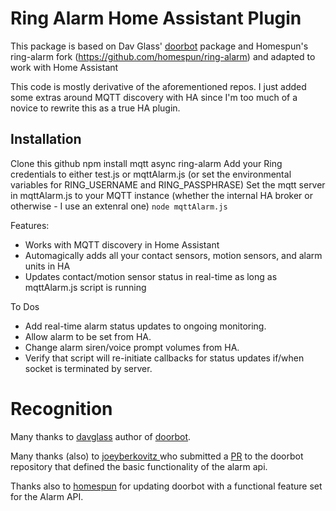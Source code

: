 Ring Alarm Home Assistant Plugin
=====================
This package is based on Dav Glass' [doorbot](https://github.com/davglass/doorbot) package and Homespun's ring-alarm fork (https://github.com/homespun/ring-alarm) and adapted to work with Home Assistant

This code is mostly derivative of the aforementioned repos.  I just added some extras around MQTT discovery with HA since I'm too much of a novice to rewrite this as a true HA plugin.

Installation
------------

Clone this github
npm install mqtt async ring-alarm
Add your Ring credentials to either test.js or mqttAlarm.js (or set the environmental variables for RING_USERNAME and RING_PASSPHRASE)
Set the mqtt server in mqttAlarm.js to your MQTT instance (whether the internal HA broker or otherwise - I use an extenral one)
```node mqttAlarm.js```


Features:
* Works with MQTT discovery in Home Assistant
* Automagically adds all your contact sensors, motion sensors, and alarm units in HA
* Updates contact/motion sensor status in real-time as long as mqttAlarm.js script is running

To Dos
* Add real-time alarm status updates to ongoing monitoring.
* Allow alarm to be set from HA.
* Change alarm siren/voice prompt volumes from HA.
* Verify that script will re-initiate callbacks for status updates if/when socket is terminated by server.

# Recognition
Many thanks to [davglass](https://github.com/davglass) author of
[doorbot](https://github.com/davglass/doorbot).

Many thanks (also) to [joeyberkovitz ](https://github.com/joeyberkovitz) who submitted a
[PR](https://github.com/davglass/doorbot/pull/27) to the doorbot repository that defined the basic functionality of the alarm api.

Thanks also to [homespun](https://github.com/homespun) for updating doorbot with a functional feature set for the Alarm API.
